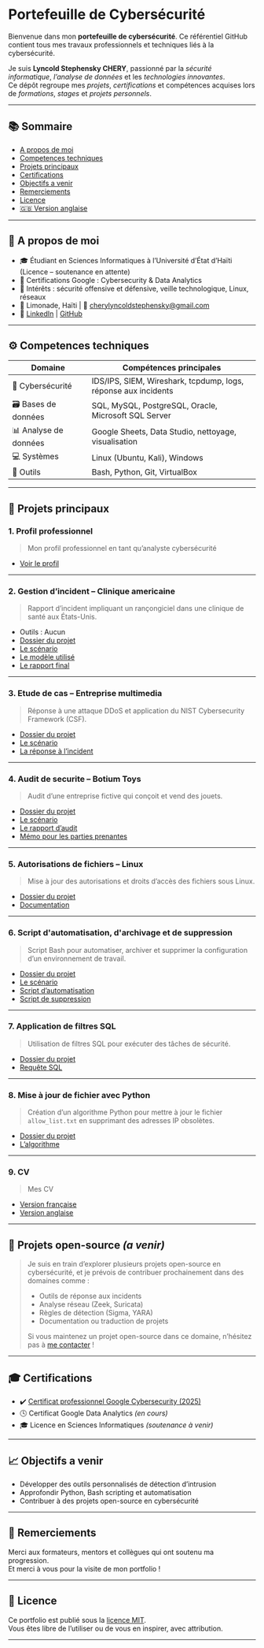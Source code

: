 # Portefeuille de Cybersécurité

Bienvenue dans mon **portefeuille de cybersécurité**. Ce référentiel GitHub contient tous mes travaux professionnels et techniques liés à la cybersécurité.

Je suis **Lyncold Stephensky CHERY**, passionné par la _sécurité informatique_, _l’analyse de données_ et les _technologies innovantes_.  
Ce dépôt regroupe mes _projets_, _certifications_ et compétences acquises lors de _formations_, _stages_ et _projets personnels_.

---

## 📚 Sommaire

- [A propos de moi](#a-propos-de-moi)
- [Competences techniques](#competences-techniques)
- [Projets principaux](#projets-principaux)
- [Certifications](#certifications)
- [Objectifs a venir](#objectifs-a-venir)
- [Remerciements](#remerciements)
- [Licence](#licence)
- [🇬🇧 Version anglaise](../English_version/README_en.md)

---

## 📜 A propos de moi

- 🎓 Étudiant en Sciences Informatiques à l’Université d’État d’Haïti (Licence – soutenance en attente)
- 📂 Certifications Google : Cybersecurity & Data Analytics
- 🧠 Intérêts : sécurité offensive et défensive, veille technologique, Linux, réseaux
- 📍 Limonade, Haïti | 📧 cherylyncoldstephensky@gmail.com  
- 🔗 [LinkedIn](https://www.linkedin.com/in/lyncold-stephensky-chery) | [GitHub](https://github.com/Lync97)

---

## ⚙️ Competences techniques

| Domaine          | Compétences principales |
|------------------|-------------------------|
| 🔐 Cybersécurité  | IDS/IPS, SIEM, Wireshark, tcpdump, logs, réponse aux incidents |
| 🗃️ Bases de données | SQL, MySQL, PostgreSQL, Oracle, Microsoft SQL Server |
| 📊 Analyse de données | Google Sheets, Data Studio, nettoyage, visualisation |
| 💻 Systèmes        | Linux (Ubuntu, Kali), Windows |
| 🧪 Outils          | Bash, Python, Git, VirtualBox |

---

## 📁 Projets principaux

### 1. Profil professionnel
> Mon profil professionnel en tant qu’analyste cybersécurité

- [Voir le profil](./profil-professionnel/Profil_profesionnel-Lyncold_Stephensky_CHERY.pdf)

---

### 2. Gestion d’incident – Clinique americaine
> Rapport d’incident impliquant un rançongiciel dans une clinique de santé aux États-Unis.

- Outils : Aucun  
- [Dossier du projet](./gestion_incident/Ransomware_Incident_Clinic_US_2025/Incident_Response_Report.pdf)
- [Le scénario](./gestion_incident/Ransomware_Incident_Clinic_US_2025/Incident_Scenario.pdf)
- [Le modèle utilisé](./gestion_incident/Ransomware_Incident_Clinic_US_2025/Incident_Log_Template.pdf)
- [Le rapport final](./gestion_incident/Ransomware_Incident_Clinic_US_2025/Incident_Response_Report.pdf)

---

### 3. Etude de cas – Entreprise multimedia
> Réponse à une attaque DDoS et application du NIST Cybersecurity Framework (CSF).

- [Dossier du projet](./gestion_incident/the_incident_case_study_of_a_enterprise_multimedia/)
- [Le scénario](./gestion_incident/the_incident_case_study_of_a_enterprise_multimedia/cyber_security_incident_scenario.pdf)
- [La réponse à l’incident](./gestion_incident/the_incident_case_study_of_a_enterprise_multimedia/cyber_security_incident_response.pdf)

---

### 4. Audit de securite – Botium Toys
> Audit d’une entreprise fictive qui conçoit et vend des jouets.

- [Dossier du projet](./Audit/Botium_Toys/)
- [Le scénario](./Audit/Botium_Toys/Botium-toys_scenario.md)
- [Le rapport d’audit](./Audit/Botium_Toys/Botium_Toys_cybersecurity_audit_fictive_company.pdf)
- [Mémo pour les parties prenantes](./Audit/Botium_Toys/Botium_Toys_memo_for_stakeholders.pdf)

---

### 5. Autorisations de fichiers – Linux
> Mise à jour des autorisations et droits d’accès des fichiers sous Linux.

- [Dossier du projet](./linux_and_sql/linux/)
- [Documentation](./linux_and_sql/linux/relative_autorization_of_files_on_linux.pdf)

---

### 6. Script d'automatisation, d'archivage et de suppression  
> Script Bash pour automatiser, archiver et supprimer la configuration d’un environnement de travail.

- [Dossier du projet](./linux_and_sql/linux/Project_Initializer/)
- [Le scénario](./linux_and_sql/linux/Project_Initializer/README.md)
- [Script d’automatisation](./linux_and_sql/linux/Project_Initializer/project_initializer.sh)
- [Script de suppression](./linux_and_sql/linux/Project_Initializer/remove_project_initializer.sh)

---

### 7. Application de filtres SQL
> Utilisation de filtres SQL pour exécuter des tâches de sécurité.

- [Dossier du projet](./linux_and_sql/sql/)
- [Requête SQL](./linux_and_sql/sql/apply_sql_filters.pdf)

---

### 8. Mise à jour de fichier avec Python
> Création d’un algorithme Python pour mettre à jour le fichier `allow_list.txt` en supprimant des adresses IP obsolètes.

- [Dossier du projet](./python/)
- [L’algorithme](./python/mettre_a_jour_un_fichier_python_avec_un_algorithme.pdf)

---

### 9. CV
> Mes CV

- [Version française](./cv/cv_fr.pdf)
- [Version anglaise](./cv/cv_en.pdf)

---

## 📂 Projets open-source *(a venir)*

> Je suis en train d’explorer plusieurs projets open-source en cybersécurité, et je prévois de contribuer prochainement dans des domaines comme :
>
> - Outils de réponse aux incidents
> - Analyse réseau (Zeek, Suricata)
> - Règles de détection (Sigma, YARA)
> - Documentation ou traduction de projets
>
> Si vous maintenez un projet open-source dans ce domaine, n’hésitez pas à [me contacter](mailto:cherylyncoldstephensky@gmail.com) !

---

## 🎓 Certifications

- ✔️ [Certificat professionnel Google Cybersecurity (2025)](https://www.credly.com/badges/3d6c1eb5-7afb-4141-a447-eccecd228f99)  
- 🕓 Certificat Google Data Analytics *(en cours)*  
- 🎓 Licence en Sciences Informatiques *(soutenance à venir)*

---

## 📈 Objectifs a venir

- Développer des outils personnalisés de détection d’intrusion  
- Approfondir Python, Bash scripting et automatisation  
- Contribuer à des projets open-source en cybersécurité

---

## 🙏 Remerciements

Merci aux formateurs, mentors et collègues qui ont soutenu ma progression.  
Et merci à vous pour la visite de mon portfolio !

---

## 📄 Licence

Ce portfolio est publié sous la [licence MIT](../LICENSE).  
Vous êtes libre de l’utiliser ou de vous en inspirer, avec attribution.

---
